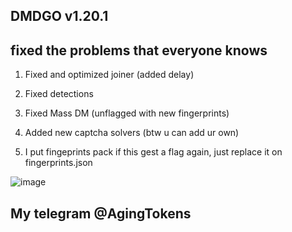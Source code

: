 ## DMDGO v1.20.1


## fixed the problems that everyone knows

1. Fixed and optimized joiner (added delay)

2. Fixed detections

3. Fixed Mass DM (unflagged with new fingerprints)

4. Added new captcha solvers (btw u can add ur own)

5. I put fingeprints pack if this gest a flag again, just replace it on fingerprints.json

![image](https://github.com/user-attachments/assets/9ee4d2c7-9fb2-47c0-8b5b-0f8afd69e797)


## My telegram @AgingTokens
